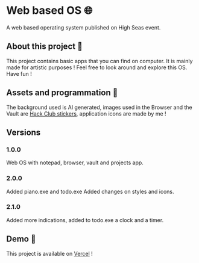 # Web based OS 🌐
A web based operating system published on High Seas event.
## About this project 🔨
This project contains basic apps that you can find on computer. It is mainly made for artistic purposes !
Feel free to look around and explore this OS. Have fun !
## Assets and programmation 🎨
The background used is AI generated, images used in the Browser and the Vault are [Hack Club stickers](https://hackclub.com/stickers/), application icons are made by me !
## Versions
### 1.0.0
Web OS with notepad, browser, vault and projects app.
### 2.0.0
Added piano.exe and todo.exe 
Added changes on styles and icons.
### 2.1.0
Added more indications, added to todo.exe a clock and a timer.
## Demo 📼
This project is available on [Vercel](https://web-base-os.vercel.app/) !
